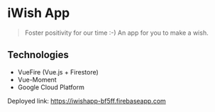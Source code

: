 # iWish App

> Foster positivity for our time :-) An app for you to make a wish.

## Technologies
* VueFire (Vue.js + Firestore)
* Vue-Moment
* Google Cloud Platform

Deployed link: https://iwishapp-bf5ff.firebaseapp.com
